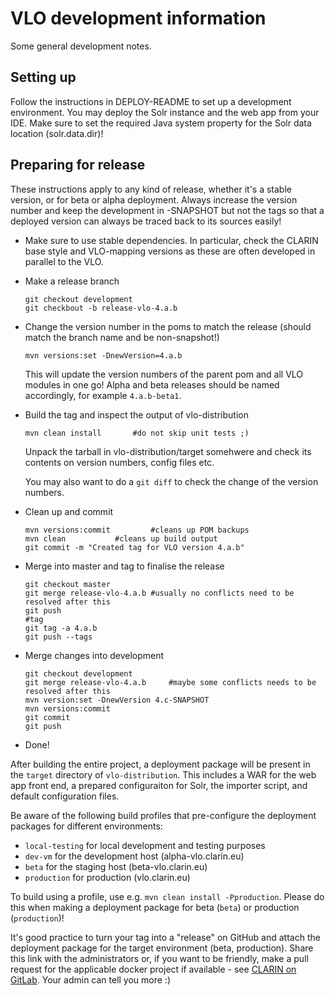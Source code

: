 # VLO development information 

Some general development notes.

## Setting up 

Follow the instructions in DEPLOY-README to set up a development environment.
You may deploy the Solr instance and the web app from your IDE. Make sure to
set the required Java system property for the Solr data location (solr.data.dir)!

## Preparing for release 

These instructions apply to any kind of release, whether it's a stable
version, or for beta or alpha deployment. Always increase the version number
and keep the development in -SNAPSHOT but not the tags so that a deployed version
can always be traced back to its sources easily!

* Make sure to use stable dependencies. In particular, check the CLARIN base style
and VLO-mapping versions as these are often developed in parallel to the VLO.

* Make a release branch

	```
	git checkout development
	git checkbout -b release-vlo-4.a.b
	```

* Change the version number in the poms to match the release
  (should match the branch name and be non-snapshot!)

	```
	mvn versions:set -DnewVersion=4.a.b
	```

  This will update the version numbers of the parent pom and all VLO
  modules in one go! Alpha and beta releases should be named accordingly,
  for example `4.a.b-beta1`.

* Build the tag and inspect the output of vlo-distribution

	```
	mvn clean install 		#do not skip unit tests ;)
	```
	
  Unpack the tarball in vlo-distribution/target somehwere and check its
  contents on version numbers, config files etc.

  You may also want to do a `git diff` to check the change of the version
  numbers.

* Clean up and commit

	```
	mvn versions:commit 		#cleans up POM backups
	mvn clean			#cleans up build output
	git commit -m "Created tag for VLO version 4.a.b"
	```
* Merge into master and tag to finalise the release 

	```
	git checkout master
	git merge release-vlo-4.a.b	#usually no conflicts need to be resolved after this
	git push
	#tag
	git tag -a 4.a.b
	git push --tags
	```
	
* Merge changes into development

	```
	git checkout development
	git merge release-vlo-4.a.b		#maybe some conflicts needs to be resolved after this
	mvn version:set -DnewVersion 4.c-SNAPSHOT
	mvn versions:commit
	git commit
	git push
	```
* Done!

After building the entire project, a deployment package will be present in the
`target` directory of `vlo-distribution`. This includes a WAR for
the web app front end, a prepared configuraiton for Solr, the importer script, and default
configuration files.

Be aware of the following build profiles that pre-configure the deployment packages
for different environments:
- `local-testing` for local development and testing purposes
- `dev-vm` for the development host (alpha-vlo.clarin.eu)
- `beta` for the staging host (beta-vlo.clarin.eu)
- `production` for production (vlo.clarin.eu)

To build using a profile, use e.g. `mvn clean install -Pproduction`. Please do this
when making a deployment package for beta (`beta`) or production (`production`)!

It's good practice to turn your tag into a "release" on GitHub and attach the deployment
package for the target environment (beta, production). Share this link with the 
administrators or, if you want to be friendly, make a pull request for the applicable 
docker project if available - see [CLARIN on GitLab](https://gitlab.com/CLARIN-ERIC). Your
admin can tell you more :)
